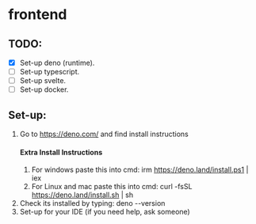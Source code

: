# frontend

## TODO:
- [x] Set-up deno (runtime).
- [ ] Set-up typescript.
- [ ] Set-up svelte.
- [ ] Set-up docker.

## Set-up:
1. Go to https://deno.com/ and find install instructions
    #### Extra Install Instructions
    1. For windows paste this into cmd: irm https://deno.land/install.ps1 | iex
    2. For Linux and mac paste this into cmd: curl -fsSL https://deno.land/install.sh | sh
2. Check its installed by typing: deno --version
3. Set-up for your IDE (if you need help, ask someone)


